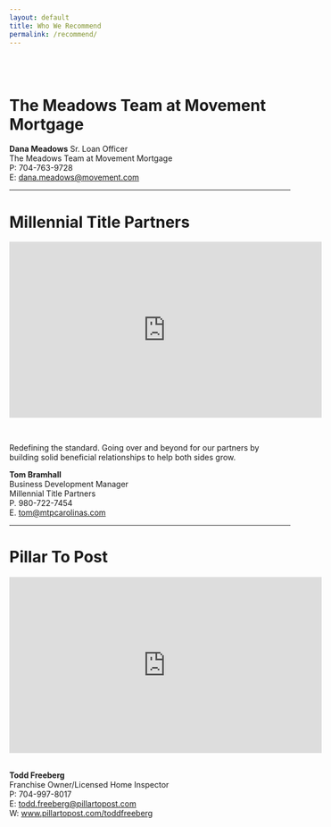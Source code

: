 ```yaml
---
layout: default
title: Who We Recommend
permalink: /recommend/
---
```


<br>&nbsp;

# The Meadows Team at Movement Mortgage

**Dana Meadows** Sr. Loan Officer<br>The Meadows Team at Movement Mortgage<br>P: 704-763-9728<br>E: dana.meadows@movement.com

---

# Millennial Title Partners

<iframe width="560" height="315" src="https://www.youtube.com/embed/0o4aiHW7Qjg" frameborder="0" allow="autoplay; encrypted-media" allowfullscreen=""></iframe>

&nbsp;

Redefining the standard. Going over and beyond for our partners by building solid beneficial relationships to help both sides grow.

**Tom Bramhall**<br>Business Development Manager<br>Millennial Title Partners<br>P. 980-722-7454<br>E. tom@mtpcarolinas.com

---

# Pillar To Post

<iframe width="560" height="315" src="https://www.youtube.com/embed/oj7geCrAMnE" frameborder="0" allow="autoplay; encrypted-media" allowfullscreen=""></iframe>

<br>**Todd Freeberg**<br>Franchise Owner/Licensed Home Inspector<br>P: 704-997-8017<br>E: todd.freeberg@pillartopost.com<br>W: www.pillartopost.com/toddfreeberg
